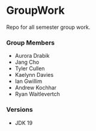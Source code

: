 # GroupWork
Repo for all semester group work.

### Group Members
- Aurora Drabik
- Jang Cho
- Tyler Cullen
- Kaelynn Davies
- Ian Gwillim
- Andrew Kochhar
- Ryan Waitlevertch

### Versions
- JDK 19